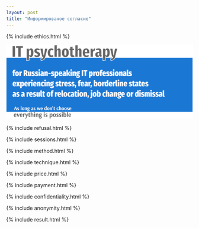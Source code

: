 ```yaml
---
layout: post
title: "Информированое согласие"
---
```

{% include ethics.html %}

![Psychotherapy for Russian-speaking IT professionals](_img/700b.png)

{% include refusal.html %}

{% include sessions.html %}

{% include method.html %}

{% include technique.html %}

{% include price.html %}

{% include payment.html %}

{% include confidentiality.html %}

{% include anonymity.html %}

{% include result.html %}
